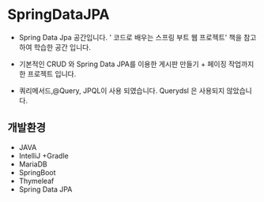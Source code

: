 # SpringDataJPA


- Spring Data Jpa 공간입니다.  ' 코드로 배우는 스프링 부트 웹 프로젝트' 책을 참고하여 학습한 공간 입니다.

- 기본적인 CRUD 와 Spring Data JPA를 이용한 게시판 만들기 + 페이징 작업까지 한 프로젝트 입니다.

- 쿼리메서드,@Query, JPQL이 사용 되였습니다. Querydsl 은 사용되지 않았습니다.

## 개발환경
- JAVA
- IntelliJ +Gradle
- MariaDB
- SpringBoot 
- Thymeleaf
- Spring Data JPA
